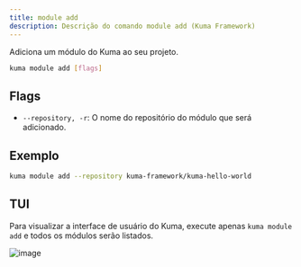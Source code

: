 ```yaml
---
title: module add
description: Descrição do comando module add (Kuma Framework)
---
```


Adiciona um módulo do Kuma ao seu projeto.

```bash
kuma module add [flags]
```

## Flags
- `--repository, -r`: O nome do repositório do módulo que será adicionado.

## Exemplo

```bash
kuma module add --repository kuma-framework/kuma-hello-world
```

## TUI

Para visualizar a interface de usuário do Kuma, execute apenas `kuma module add` e todos os módulos serão listados.

![image](https://github.com/user-attachments/assets/a47b81c0-7098-4899-ab14-8a891d0dc312)